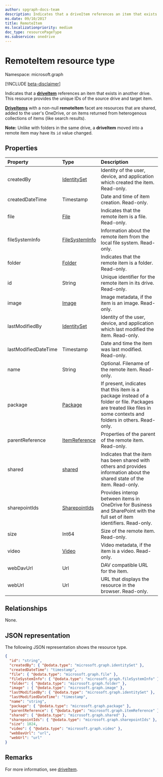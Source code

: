 ```yaml
---
author: spgraph-docs-team
description: Indicates that a driveItem references an item that exists in another drive.
ms.date: 09/10/2017
title: RemoteItem
ms.localizationpriority: medium
doc_type: resourcePageType
ms.subservice: onedrive
---
```


# RemoteItem resource type

Namespace: microsoft.graph

[!INCLUDE [beta-disclaimer](../../includes/beta-disclaimer.md)]

Indicates that a [**driveItem**](driveitem.md) references an item that exists in another drive.
This resource provides the unique IDs of the source drive and target item.

[**DriveItems**](driveitem.md) with a non-null **remoteItem** facet are resources that are shared, added to the user's OneDrive, or on items returned from heterogenous collections of items (like search results).

**Note:** Unlike with folders in the same drive, a **driveItem** moved into a remote item may have its `id` value changed.

## Properties

| Property             | Type                                | Description     |
| :------------------- | :---------------------------------- | :-------------- |
| createdBy            | [IdentitySet](identityset.md)       | Identity of the user, device, and application which created the item. Read-only.|
| createdDateTime      | Timestamp                           | Date and time of item creation. Read-only. |
| file                 | [File](file.md)                     | Indicates that the remote item is a file. Read-only.|
| fileSystemInfo       | [FileSystemInfo](filesysteminfo.md) | Information about the remote item from the local file system. Read-only.|
| folder               | [Folder](folder.md)                 | Indicates that the remote item is a folder. Read-only.|
| id                   | String                              | Unique identifier for the remote item in its drive. Read-only.|
| image                | [Image](image.md)                   | Image metadata, if the item is an image. Read-only. |
| lastModifiedBy       | [IdentitySet](identityset.md)       | Identity of the user, device, and application which last modified the item. Read-only.|
| lastModifiedDateTime | Timestamp                           | Date and time the item was last modified. Read-only. |
| name                 | String                              | Optional. Filename of the remote item. Read-only. |
| package              | [Package](package.md)               | If present, indicates that this item is a package instead of a folder or file. Packages are treated like files in some contexts and folders in others. Read-only. |
| parentReference      | [ItemReference](itemreference.md)   | Properties of the parent of the remote item. Read-only. |
| shared               | [shared](shared.md)                 | Indicates that the item has been shared with others and provides information about the shared state of the item. Read-only.|
| sharepointIds        | [SharepointIds](sharepointids.md)   | Provides interop between items in OneDrive for Business and SharePoint with the full set of item identifiers. Read-only.  |
| size                 | Int64                               | Size of the remote item. Read-only. |
| video                | [Video](video.md)                   | Video metadata, if the item is a video. Read-only. |
| webDavUrl            | Url                                 | DAV compatible URL for the item.|
| webUrl               | Url                                 | URL that displays the resource in the browser. Read-only. |

## Relationships
None.

## JSON representation

The following JSON representation shows the resource type.

<!-- { "blockType": "resource",
       "@odata.type": "microsoft.graph.remoteItem",
       "optionalProperties": ["name", "fileSystemInfo", "file", "folder"] } -->

```json
{
  "id": "string",
  "createdBy": { "@odata.type": "microsoft.graph.identitySet" },
  "createdDateTime": "timestamp",
  "file": { "@odata.type": "microsoft.graph.file" },
  "fileSystemInfo": { "@odata.type": "microsoft.graph.fileSystemInfo" },
  "folder": { "@odata.type": "microsoft.graph.folder" },
  "image" : { "@odata.type": "microsoft.graph.image" },
  "lastModifiedBy": { "@odata.type": "microsoft.graph.identitySet" },
  "lastModifiedDateTime": "timestamp",
  "name": "string",
  "package": { "@odata.type": "microsoft.graph.package" },
  "parentReference": { "@odata.type": "microsoft.graph.itemReference" },
  "shared": { "@odata.type": "microsoft.graph.shared" },
  "sharepointIds": { "@odata.type": "microsoft.graph.sharepointIds" },
  "size": 1024,
  "video": { "@odata.type": "microsoft.graph.video" },
  "webDavUrl": "url",
  "webUrl": "url"
}
```

## Remarks

For more information, see [driveItem](driveitem.md).

<!--
{
  "type": "#page.annotation",
  "description": "The quota facet provides information about how much space the OneDrive has available.",
  "keywords": "quota,available,remaining,used",
  "section": "documentation",
  "tocPath": "Facets/RemoteItem",
  "suppressions": []
}
-->

